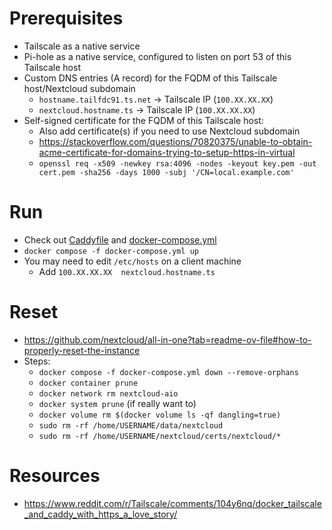 

# Prerequisites
- Tailscale as a native service
- Pi-hole as a native service, configured to listen on port 53 of this Tailscale host
- Custom DNS entries (A record) for the FQDM of this Tailscale host/Nextcloud subdomain
    - `hostname.tailfdc91.ts.net` -> Tailscale IP (`100.XX.XX.XX`)
    - `nextcloud.hostname.ts` -> Tailscale IP (`100.XX.XX.XX`)
- Self-signed certificate for the FQDM of this Tailscale host:
    - Also add certificate(s) if you need to use Nextcloud subdomain
    - https://stackoverflow.com/questions/70820375/unable-to-obtain-acme-certificate-for-domains-trying-to-setup-https-in-virtual
    - `openssl req -x509 -newkey rsa:4096 -nodes -keyout key.pem -out cert.pem -sha256 -days 1000 -subj '/CN=local.example.com'`

# Run
- Check out [Caddyfile](Caddyfile) and [docker-compose.yml](docker-compose.yml)
- `docker compose -f docker-compose.yml up`
- You may need to edit `/etc/hosts` on a client machine
    - Add `100.XX.XX.XX  nextcloud.hostname.ts`

# Reset
- https://github.com/nextcloud/all-in-one?tab=readme-ov-file#how-to-properly-reset-the-instance
- Steps:
    - `docker compose -f docker-compose.yml down --remove-orphans`
    - `docker container prune`
    - `docker network rm nextcloud-aio`
    - `docker system prune` (if really want to)
    - `docker volume rm $(docker volume ls -qf dangling=true)`
    - `sudo rm -rf /home/USERNAME/data/nextcloud`
    - `sudo rm -rf /home/USERNAME/nextcloud/certs/nextcloud/*`

# Resources
- https://www.reddit.com/r/Tailscale/comments/104y6nq/docker_tailscale_and_caddy_with_https_a_love_story/
